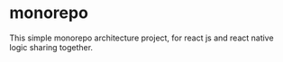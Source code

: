 # monorepo
This simple monorepo architecture project, for react js and react native  logic sharing together.
